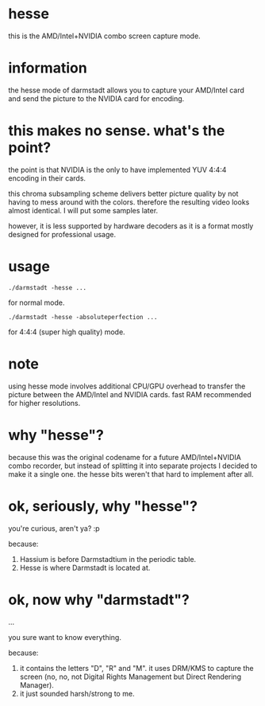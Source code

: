 # hesse

this is the AMD/Intel+NVIDIA combo screen capture mode.

# information

the hesse mode of darmstadt allows you to capture your AMD/Intel card and send the picture to the NVIDIA card for encoding.

# this makes no sense. what's the point?

the point is that NVIDIA is the only to have implemented YUV 4:4:4 encoding in their cards.

this chroma subsampling scheme delivers better picture quality by not having to mess around with the colors.
therefore the resulting video looks almost identical. I will put some samples later.

however, it is less supported by hardware decoders as it is a format mostly designed for professional usage.

# usage

```
./darmstadt -hesse ...
```

for normal mode.

```
./darmstadt -hesse -absoluteperfection ...
```

for 4:4:4 (super high quality) mode.

# note

using hesse mode involves additional CPU/GPU overhead to transfer the picture between the AMD/Intel and NVIDIA cards.
fast RAM recommended for higher resolutions.

# why "hesse"?

because this was the original codename for a future AMD/Intel+NVIDIA combo recorder, but instead of splitting it into separate projects I decided to make it a single one.
the hesse bits weren't that hard to implement after all.

# ok, seriously, why "hesse"?

you're curious, aren't ya? :p

because:

1. Hassium is before Darmstadtium in the periodic table.
2. Hesse is where Darmstadt is located at.

# ok, now why "darmstadt"?

...

you sure want to know everything.

because:

1. it contains the letters "D", "R" and "M". it uses DRM/KMS to capture the screen (no, no, not Digital Rights Management but Direct Rendering Manager).
2. it just sounded harsh/strong to me.
